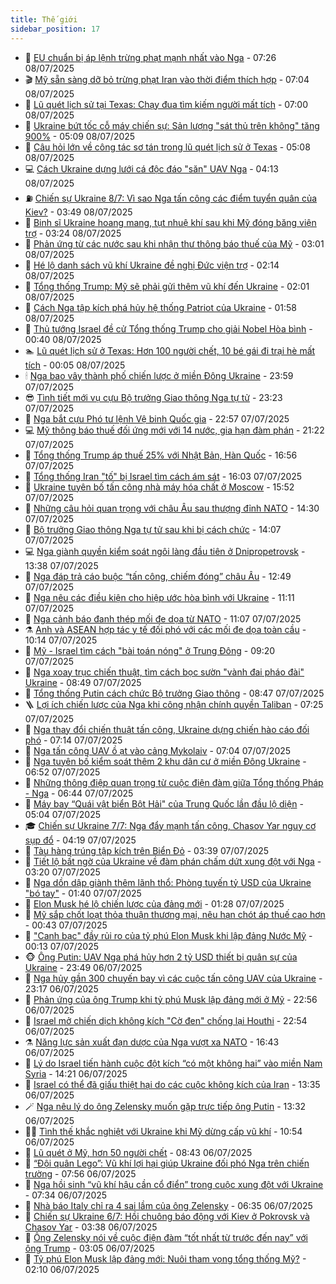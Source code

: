 ```yaml
---
title: Thế giới
sidebar_position: 17
---
```


<!-- dantri-the-gioi:START -->
- 🌋 [EU chuẩn bị áp lệnh trừng phạt mạnh nhất vào Nga](https://dantri.com.vn/the-gioi/eu-chuan-bi-ap-lenh-trung-phat-manh-nhat-vao-nga-20250708141812349.htm) - 07:26 08/07/2025
- 🎬 [Mỹ sẵn sàng dỡ bỏ trừng phạt Iran vào thời điểm thích hợp](https://dantri.com.vn/the-gioi/my-san-sang-do-bo-trung-phat-iran-vao-thoi-diem-thich-hop-20250708092804923.htm) - 07:04 08/07/2025
- 🧰 [Lũ quét lịch sử tại Texas: Chạy đua tìm kiếm người mất tích](https://dantri.com.vn/the-gioi/lu-quet-lich-su-tai-texas-chay-dua-tim-kiem-nguoi-mat-tich-20250708114931762.htm) - 07:00 08/07/2025
- 🌋 [Ukraine bứt tốc cỗ máy chiến sự: Sản lượng &quot;sát thủ trên không&quot; tăng 900%](https://dantri.com.vn/the-gioi/ukraine-but-toc-co-may-chien-su-san-luong-sat-thu-tren-khong-tang-900-20250708111455588.htm) - 05:09 08/07/2025
- 🗽 [Câu hỏi lớn về công tác sơ tán trong lũ quét lịch sử ở Texas](https://dantri.com.vn/the-gioi/cau-hoi-lon-ve-cong-tac-so-tan-trong-lu-quet-lich-su-o-texas-20250708120817515.htm) - 05:08 08/07/2025
- 💻 [Cách Ukraine dựng lưới cá độc đáo &quot;săn&quot; UAV Nga](https://dantri.com.vn/the-gioi/cach-ukraine-dung-luoi-ca-doc-dao-san-uav-nga-20250708101741662.htm) - 04:13 08/07/2025
- ⛽️ [Chiến sự Ukraine 8/7: Vì sao Nga tấn công các điểm tuyển quân của Kiev?](https://dantri.com.vn/the-gioi/chien-su-ukraine-87-vi-sao-nga-tan-cong-cac-diem-tuyen-quan-cua-kiev-20250708104854027.htm) - 03:49 08/07/2025
- 🤩 [Binh sĩ Ukraine hoang mang, tụt nhuệ khí sau khi Mỹ đóng băng viện trợ](https://dantri.com.vn/the-gioi/binh-si-ukraine-hoang-mang-tut-nhue-khi-sau-khi-my-dong-bang-vien-tro-20250708102336116.htm) - 03:24 08/07/2025
- 🧐 [Phản ứng từ các nước sau khi nhận thư thông báo thuế của Mỹ](https://dantri.com.vn/the-gioi/phan-ung-tu-cac-nuoc-sau-khi-nhan-thu-thong-bao-thue-cua-my-20250708095900949.htm) - 03:01 08/07/2025
- 🎊 [Hé lộ danh sách vũ khí Ukraine đề nghị Đức viện trợ](https://dantri.com.vn/the-gioi/he-lo-danh-sach-vu-khi-ukraine-de-nghi-duc-vien-tro-20250708090543921.htm) - 02:14 08/07/2025
- 📝 [Tổng thống Trump: Mỹ sẽ phải gửi thêm vũ khí đến Ukraine](https://dantri.com.vn/the-gioi/tong-thong-trump-my-se-phai-gui-them-vu-khi-den-ukraine-20250708085103501.htm) - 02:01 08/07/2025
- 🤡 [Cách Nga tập kích phá hủy hệ thống Patriot của Ukraine](https://dantri.com.vn/the-gioi/cach-nga-tap-kich-pha-huy-he-thong-patriot-cua-ukraine-20250708085803435.htm) - 01:58 08/07/2025
- 🥷 [Thủ tướng Israel đề cử Tổng thống Trump cho giải Nobel Hòa bình](https://dantri.com.vn/the-gioi/thu-tuong-israel-de-cu-tong-thong-trump-cho-giai-nobel-hoa-binh-20250708073416172.htm) - 00:40 08/07/2025
- 🏊 [Lũ quét lịch sử ở Texas: Hơn 100 người chết, 10 bé gái đi trại hè mất tích](https://dantri.com.vn/the-gioi/lu-quet-lich-su-o-texas-hon-100-nguoi-chet-10-be-gai-di-trai-he-mat-tich-20250708070141733.htm) - 00:05 08/07/2025
- 🕯 [Nga bao vây thành phố chiến lược ở miền Đông Ukraine](https://dantri.com.vn/the-gioi/nga-bao-vay-thanh-pho-chien-luoc-o-mien-dong-ukraine-20250708065304764.htm) - 23:59 07/07/2025
- 😎 [Tình tiết mới vụ cựu Bộ trưởng Giao thông Nga tự tử](https://dantri.com.vn/the-gioi/tinh-tiet-moi-vu-cuu-bo-truong-giao-thong-nga-tu-tu-20250708061150142.htm) - 23:23 07/07/2025
- 🌈 [Nga bắt cựu Phó tư lệnh Vệ binh Quốc gia](https://dantri.com.vn/the-gioi/nga-bat-cuu-pho-tu-lenh-ve-binh-quoc-gia-20250708052958492.htm) - 22:57 07/07/2025
- 💻 [Mỹ thông báo thuế đối ứng mới với 14 nước, gia hạn đàm phán](https://dantri.com.vn/the-gioi/my-thong-bao-thue-doi-ung-moi-voi-14-nuoc-gia-han-dam-phan-20250708040943011.htm) - 21:22 07/07/2025
- 🤖 [Tổng thống Trump áp thuế 25% với Nhật Bản, Hàn Quốc](https://dantri.com.vn/the-gioi/tong-thong-trump-ap-thue-25-voi-nhat-ban-han-quoc-20250707234228442.htm) - 16:56 07/07/2025
- 🦏 [Tổng thống Iran &quot;tố&quot; bị Israel tìm cách ám sát](https://dantri.com.vn/the-gioi/tong-thong-iran-to-bi-israel-tim-cach-am-sat-20250707211653367.htm) - 16:03 07/07/2025
- 🌁 [Ukraine tuyên bố tấn công nhà máy hóa chất ở Moscow](https://dantri.com.vn/the-gioi/ukraine-tuyen-bo-tan-cong-nha-may-hoa-chat-o-moscow-20250707214442926.htm) - 15:52 07/07/2025
- 🐘 [Những câu hỏi quan trọng với châu Âu sau thượng đỉnh NATO](https://dantri.com.vn/the-gioi/nhung-cau-hoi-quan-trong-voi-chau-au-sau-thuong-dinh-nato-20250707212041294.htm) - 14:30 07/07/2025
- 🥷 [Bộ trưởng Giao thông Nga tự tử sau khi bị cách chức](https://dantri.com.vn/the-gioi/bo-truong-giao-thong-nga-tu-tu-sau-khi-bi-cach-chuc-20250707204959840.htm) - 14:07 07/07/2025
- 💻 [Nga giành quyền kiểm soát ngôi làng đầu tiên ở Dnipropetrovsk](https://dantri.com.vn/the-gioi/nga-gianh-quyen-kiem-soat-ngoi-lang-dau-tien-o-dnipropetrovsk-20250707201716875.htm) - 13:38 07/07/2025
- 🎡 [Nga đáp trả cáo buộc “tấn công, chiếm đóng” châu Âu](https://dantri.com.vn/the-gioi/nga-dap-tra-cao-buoc-tan-cong-chiem-dong-chau-au-20250707183016747.htm) - 12:49 07/07/2025
- 🧰 [Nga nêu các điều kiện cho hiệp ước hòa bình với Ukraine](https://dantri.com.vn/the-gioi/nga-neu-cac-dieu-kien-cho-hiep-uoc-hoa-binh-voi-ukraine-20250707180136857.htm) - 11:11 07/07/2025
- 🥸 [Nga cảnh báo đanh thép mối đe dọa từ NATO](https://dantri.com.vn/the-gioi/nga-canh-bao-danh-thep-moi-de-doa-tu-nato-20250707175212919.htm) - 11:07 07/07/2025
- ⚗️ [Anh và ASEAN hợp tác y tế đối phó với các mối đe dọa toàn cầu](https://dantri.com.vn/the-gioi/anh-va-asean-hop-tac-y-te-doi-pho-voi-cac-moi-de-doa-toan-cau-20250707170844516.htm) - 10:14 07/07/2025
- 🌮 [Mỹ - Israel tìm cách &quot;bài toán nóng&quot; ở Trung Đông](https://dantri.com.vn/the-gioi/my-israel-tim-cach-bai-toan-nong-o-trung-dong-20250707152404215.htm) - 09:20 07/07/2025
- 🎃 [Nga xoay trục chiến thuật, tìm cách bọc sườn &quot;vành đai pháo đài&quot; Ukraine](https://dantri.com.vn/the-gioi/nga-xoay-truc-chien-thuat-tim-cach-boc-suon-vanh-dai-phao-dai-ukraine-20250707150703986.htm) - 08:49 07/07/2025
- 💫 [Tổng thống Putin cách chức Bộ trưởng Giao thông](https://dantri.com.vn/the-gioi/tong-thong-putin-cach-chuc-bo-truong-giao-thong-20250707152620101.htm) - 08:47 07/07/2025
- 🪜 [Lợi ích chiến lược của Nga khi công nhận chính quyền Taliban](https://dantri.com.vn/the-gioi/loi-ich-chien-luoc-cua-nga-khi-cong-nhan-chinh-quyen-taliban-20250707142353886.htm) - 07:25 07/07/2025
- 🌋 [Nga thay đổi chiến thuật tấn công, Ukraine dựng chiến hào cáo đối phó](https://dantri.com.vn/the-gioi/nga-thay-doi-chien-thuat-tan-cong-ukraine-dung-chien-hao-cao-doi-pho-20250707141117138.htm) - 07:14 07/07/2025
- 🦏 [Nga tấn công UAV ồ ạt vào cảng Mykolaiv](https://dantri.com.vn/the-gioi/nga-tan-cong-uav-o-at-vao-cang-mykolaiv-20250707140326100.htm) - 07:04 07/07/2025
- 👀 [Nga tuyên bố kiểm soát thêm 2 khu dân cư ở miền Đông Ukraine](https://dantri.com.vn/the-gioi/nga-tuyen-bo-kiem-soat-them-2-khu-dan-cu-o-mien-dong-ukraine-20250707135211842.htm) - 06:52 07/07/2025
- 🧰 [Những thông điệp quan trọng từ cuộc điện đàm giữa Tổng thống Pháp - Nga](https://dantri.com.vn/the-gioi/nhung-thong-diep-quan-trong-tu-cuoc-dien-dam-giua-tong-thong-phap-nga-20250707133559605.htm) - 06:44 07/07/2025
- 🚀 [Máy bay “Quái vật biển Bột Hải&quot; của Trung Quốc lần đầu lộ diện](https://dantri.com.vn/the-gioi/may-bay-quai-vat-bien-bot-hai-cua-trung-quoc-lan-dau-lo-dien-20250707114800276.htm) - 05:04 07/07/2025
- 🎓 [Chiến sự Ukraine 7/7: Nga đẩy mạnh tấn công, Chasov Yar nguy cơ sụp đổ](https://dantri.com.vn/the-gioi/chien-su-ukraine-77-nga-day-manh-tan-cong-chasov-yar-nguy-co-sup-do-20250707103159739.htm) - 04:19 07/07/2025
- 🥸 [Tàu hàng trúng tập kích trên Biển Đỏ](https://dantri.com.vn/the-gioi/tau-hang-trung-tap-kich-tren-bien-do-20250707103425069.htm) - 03:39 07/07/2025
- 🦅 [Tiết lộ bất ngờ của Ukraine về đàm phán chấm dứt xung đột với Nga](https://dantri.com.vn/the-gioi/tiet-lo-bat-ngo-cua-ukraine-ve-dam-phan-cham-dut-xung-dot-voi-nga-20250707100251365.htm) - 03:20 07/07/2025
- 🤭 [Nga dồn dập giành thêm lãnh thổ: Phòng tuyến tỷ USD của Ukraine &quot;bó tay&quot;](https://dantri.com.vn/the-gioi/nga-don-dap-gianh-them-lanh-tho-phong-tuyen-ty-usd-cua-ukraine-bo-tay-20250707075853996.htm) - 01:40 07/07/2025
- 🤖 [Elon Musk hé lộ chiến lược của đảng mới](https://dantri.com.vn/the-gioi/elon-musk-he-lo-chien-luoc-cua-dang-moi-20250707072143313.htm) - 01:28 07/07/2025
- 🐲 [Mỹ sắp chốt loạt thỏa thuận thương mại, nêu hạn chót áp thuế cao hơn](https://dantri.com.vn/the-gioi/my-sap-chot-loat-thoa-thuan-thuong-mai-neu-han-chot-ap-thue-cao-hon-20250707072315641.htm) - 00:43 07/07/2025
- 🫣 [&quot;Canh bạc&quot; đầy rủi ro của tỷ phú Elon Musk khi lập đảng Nước Mỹ](https://dantri.com.vn/the-gioi/canh-bac-day-rui-ro-cua-ty-phu-elon-musk-khi-lap-dang-nuoc-my-20250707071257612.htm) - 00:13 07/07/2025
- 🐵 [Ông Putin: UAV Nga phá hủy hơn 2 tỷ USD thiết bị quân sự của Ukraine](https://dantri.com.vn/the-gioi/ong-putin-uav-nga-pha-huy-hon-2-ty-usd-thiet-bi-quan-su-cua-ukraine-20250707063720321.htm) - 23:49 06/07/2025
- 🫶 [Nga hủy gần 300 chuyến bay vì các cuộc tấn công UAV của Ukraine](https://dantri.com.vn/the-gioi/nga-huy-gan-300-chuyen-bay-vi-cac-cuoc-tan-cong-uav-cua-ukraine-20250707060018833.htm) - 23:17 06/07/2025
- 💃 [Phản ứng của ông Trump khi tỷ phú Musk lập đảng mới ở Mỹ](https://dantri.com.vn/the-gioi/phan-ung-cua-ong-trump-khi-ty-phu-musk-lap-dang-moi-o-my-20250707055020195.htm) - 22:56 06/07/2025
- 💫 [Israel mở chiến dịch không kích &quot;Cờ đen&quot; chống lại Houthi](https://dantri.com.vn/the-gioi/israel-mo-chien-dich-khong-kich-co-den-chong-lai-houthi-20250707053318945.htm) - 22:54 06/07/2025
- ⚗️ [Năng lực sản xuất đạn dược của Nga vượt xa NATO](https://dantri.com.vn/the-gioi/nang-luc-san-xuat-dan-duoc-cua-nga-vuot-xa-nato-20250706222436799.htm) - 16:43 06/07/2025
- 🥷 [Lý do Israel tiến hành cuộc đột kích “có một không hai” vào miền Nam Syria](https://dantri.com.vn/the-gioi/ly-do-israel-tien-hanh-cuoc-dot-kich-co-mot-khong-hai-vao-mien-nam-syria-20250706212129981.htm) - 14:21 06/07/2025
- 🥸 [Israel có thể đã giấu thiệt hại do các cuộc không kích của Iran](https://dantri.com.vn/the-gioi/israel-co-the-da-giau-thiet-hai-do-cac-cuoc-khong-kich-cua-iran-20250706202457989.htm) - 13:35 06/07/2025
- 🪄 [Nga nêu lý do ông Zelensky muốn gặp trực tiếp ông Putin](https://dantri.com.vn/the-gioi/nga-neu-ly-do-ong-zelensky-muon-gap-truc-tiep-ong-putin-20250706190009173.htm) - 13:32 06/07/2025
- 🧑‍💻 [Tình thế khắc nghiệt với Ukraine khi Mỹ dừng cấp vũ khí](https://dantri.com.vn/the-gioi/tinh-the-khac-nghiet-voi-ukraine-khi-my-dung-cap-vu-khi-20250706172518484.htm) - 10:54 06/07/2025
- 🤭 [Lũ quét ở Mỹ, hơn 50 người chết](https://dantri.com.vn/the-gioi/lu-quet-o-my-hon-50-nguoi-chet-20250706151448680.htm) - 08:43 06/07/2025
- 🗽 [“Đội quân Lego”: Vũ khí lợi hại giúp Ukraine đối phó Nga trên chiến trường](https://dantri.com.vn/the-gioi/doi-quan-lego-vu-khi-loi-hai-giup-ukraine-doi-pho-nga-tren-chien-truong-20250706143656965.htm) - 07:56 06/07/2025
- 🤖 [Nga hồi sinh “vũ khí hậu cần cổ điển” trong cuộc xung đột với Ukraine](https://dantri.com.vn/the-gioi/nga-hoi-sinh-vu-khi-hau-can-co-dien-trong-cuoc-xung-dot-voi-ukraine-20250706143404853.htm) - 07:34 06/07/2025
- 🌈 [Nhà báo Italy chỉ ra 4 sai lầm của ông Zelensky](https://dantri.com.vn/the-gioi/nha-bao-italy-chi-ra-4-sai-lam-cua-ong-zelensky-20250706110546582.htm) - 06:35 06/07/2025
- 🤩 [Chiến sự Ukraine 6/7: Hồi chuông báo động với Kiev ở Pokrovsk và Chasov Yar](https://dantri.com.vn/the-gioi/chien-su-ukraine-67-hoi-chuong-bao-dong-voi-kiev-o-pokrovsk-va-chasov-yar-20250706101929641.htm) - 03:38 06/07/2025
- 🤗 [Ông Zelensky nói về cuộc điện đàm “tốt nhất từ trước đến nay” với ông Trump](https://dantri.com.vn/the-gioi/ong-zelensky-noi-ve-cuoc-dien-dam-tot-nhat-tu-truoc-den-nay-voi-ong-trump-20250706095624036.htm) - 03:05 06/07/2025
- 🙉 [Tỷ phú Elon Musk lập đảng mới: Nuôi tham vọng tổng thống Mỹ?](https://dantri.com.vn/the-gioi/ty-phu-elon-musk-lap-dang-moi-nuoi-tham-vong-tong-thong-my-20250706081210324.htm) - 02:10 06/07/2025<!-- dantri-the-gioi:END -->
